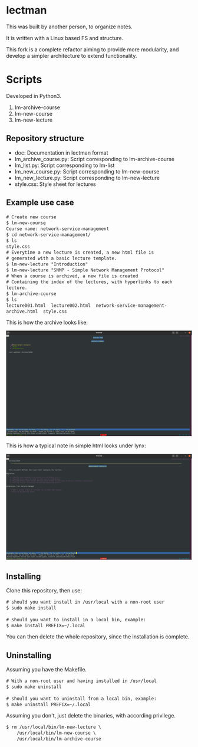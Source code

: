 # lectman

This was built by another person, to organize notes.

It is written with a Linux based FS and structure.

This fork is a complete refactor aiming to provide more modularity, and
develop a simpler architecture to extend functionality.

# Scripts

Developed in Python3.

1. lm-archive-course
2. lm-new-course
3. lm-new-lecture

## Repository structure

- doc: Documentation in lectman format
- lm\_archive\_course.py: Script corresponding to lm-archive-course
- lm\_list.py: Script corresponding to lm-list
- lm\_new\_course.py: Script corresponding to lm-new-course
- lm\_new\_lecture.py: Script corresponding to lm-new-lecture
- style.css: Style sheet for lectures

## Example use case

```shell
# Create new course
$ lm-new-course 
Course name: network-service-management
$ cd network-service-management/
$ ls
style.css
# Everytime a new lecture is created, a new html file is
# generated with a basic lecture template.
$ lm-new-lecture "Introduction"
$ lm-new-lecture "SNMP - Simple Network Management Protocol"
# When a course is archived, a new file is created
# Containing the index of the lectures, with hyperlinks to each lecture.
$ lm-archive-course
$ ls
lecture001.html  lecture002.html  network-service-management-archive.html  style.css
```
This is how the archive looks like:

![Image](https://raw.githubusercontent.com/cpmachado/lectman/master/images/index.png)

This is how a typical note in simple html looks under lynx:

![Image](https://raw.githubusercontent.com/cpmachado/lectman/master/images/req.png)

## Installing

Clone this repository, then use:

```shell
# should you want install in /usr/local with a non-root user
$ sudo make install

# should you want to install in a local bin, example:
$ make install PREFIX=~/.local
```

You can then delete the whole repository, since the installation is complete.


## Uninstalling

Assuming you have the Makefile.

```shell
# With a non-root user and having installed in /usr/local
$ sudo make uninstall

# should you want to uninstall from a local bin, example:
$ make uninstall PREFIX=~/.local

```

Assuming you don't, just delete the binaries, with according privilege.

```shell
$ rm /usr/local/bin/lm-new-lecture \
	/usr/local/bin/lm-new-course \
	/usr/local/bin/lm-archive-course
```

